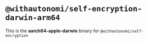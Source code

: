 # `@withautonomi/self-encryption-darwin-arm64`

This is the **aarch64-apple-darwin** binary for `@withautonomi/self-encryption`
